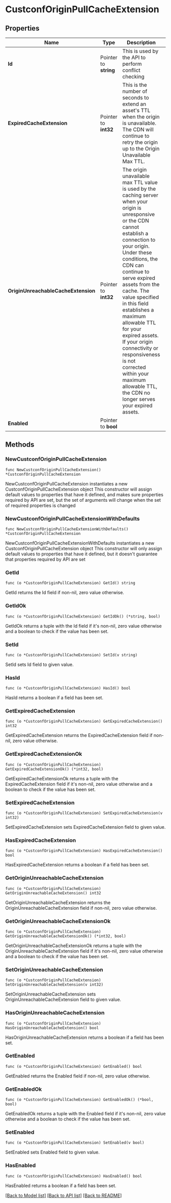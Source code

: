 # CustconfOriginPullCacheExtension

## Properties

Name | Type | Description | Notes
------------ | ------------- | ------------- | -------------
**Id** | Pointer to **string** | This is used by the API to perform conflict checking | [optional] 
**ExpiredCacheExtension** | Pointer to **int32** | This is the number of seconds to extend an asset&#39;s TTL when the origin is unavailable. The CDN will continue to retry the origin up to the Origin Unavailable Max TTL. | [optional] 
**OriginUnreachableCacheExtension** | Pointer to **int32** | The origin unavailable max TTL value is used by the caching server when your origin is unresponsive or the CDN cannot establish a connection to your origin. Under these conditions, the CDN can continue to serve expired assets from the cache. The value specified in this field establishes a maximum allowable TTL for your expired assets. If your origin connectivity or responsiveness is not corrected within your maximum allowable TTL, the CDN no longer serves your expired assets. | [optional] 
**Enabled** | Pointer to **bool** |  | [optional] 

## Methods

### NewCustconfOriginPullCacheExtension

`func NewCustconfOriginPullCacheExtension() *CustconfOriginPullCacheExtension`

NewCustconfOriginPullCacheExtension instantiates a new CustconfOriginPullCacheExtension object
This constructor will assign default values to properties that have it defined,
and makes sure properties required by API are set, but the set of arguments
will change when the set of required properties is changed

### NewCustconfOriginPullCacheExtensionWithDefaults

`func NewCustconfOriginPullCacheExtensionWithDefaults() *CustconfOriginPullCacheExtension`

NewCustconfOriginPullCacheExtensionWithDefaults instantiates a new CustconfOriginPullCacheExtension object
This constructor will only assign default values to properties that have it defined,
but it doesn't guarantee that properties required by API are set

### GetId

`func (o *CustconfOriginPullCacheExtension) GetId() string`

GetId returns the Id field if non-nil, zero value otherwise.

### GetIdOk

`func (o *CustconfOriginPullCacheExtension) GetIdOk() (*string, bool)`

GetIdOk returns a tuple with the Id field if it's non-nil, zero value otherwise
and a boolean to check if the value has been set.

### SetId

`func (o *CustconfOriginPullCacheExtension) SetId(v string)`

SetId sets Id field to given value.

### HasId

`func (o *CustconfOriginPullCacheExtension) HasId() bool`

HasId returns a boolean if a field has been set.

### GetExpiredCacheExtension

`func (o *CustconfOriginPullCacheExtension) GetExpiredCacheExtension() int32`

GetExpiredCacheExtension returns the ExpiredCacheExtension field if non-nil, zero value otherwise.

### GetExpiredCacheExtensionOk

`func (o *CustconfOriginPullCacheExtension) GetExpiredCacheExtensionOk() (*int32, bool)`

GetExpiredCacheExtensionOk returns a tuple with the ExpiredCacheExtension field if it's non-nil, zero value otherwise
and a boolean to check if the value has been set.

### SetExpiredCacheExtension

`func (o *CustconfOriginPullCacheExtension) SetExpiredCacheExtension(v int32)`

SetExpiredCacheExtension sets ExpiredCacheExtension field to given value.

### HasExpiredCacheExtension

`func (o *CustconfOriginPullCacheExtension) HasExpiredCacheExtension() bool`

HasExpiredCacheExtension returns a boolean if a field has been set.

### GetOriginUnreachableCacheExtension

`func (o *CustconfOriginPullCacheExtension) GetOriginUnreachableCacheExtension() int32`

GetOriginUnreachableCacheExtension returns the OriginUnreachableCacheExtension field if non-nil, zero value otherwise.

### GetOriginUnreachableCacheExtensionOk

`func (o *CustconfOriginPullCacheExtension) GetOriginUnreachableCacheExtensionOk() (*int32, bool)`

GetOriginUnreachableCacheExtensionOk returns a tuple with the OriginUnreachableCacheExtension field if it's non-nil, zero value otherwise
and a boolean to check if the value has been set.

### SetOriginUnreachableCacheExtension

`func (o *CustconfOriginPullCacheExtension) SetOriginUnreachableCacheExtension(v int32)`

SetOriginUnreachableCacheExtension sets OriginUnreachableCacheExtension field to given value.

### HasOriginUnreachableCacheExtension

`func (o *CustconfOriginPullCacheExtension) HasOriginUnreachableCacheExtension() bool`

HasOriginUnreachableCacheExtension returns a boolean if a field has been set.

### GetEnabled

`func (o *CustconfOriginPullCacheExtension) GetEnabled() bool`

GetEnabled returns the Enabled field if non-nil, zero value otherwise.

### GetEnabledOk

`func (o *CustconfOriginPullCacheExtension) GetEnabledOk() (*bool, bool)`

GetEnabledOk returns a tuple with the Enabled field if it's non-nil, zero value otherwise
and a boolean to check if the value has been set.

### SetEnabled

`func (o *CustconfOriginPullCacheExtension) SetEnabled(v bool)`

SetEnabled sets Enabled field to given value.

### HasEnabled

`func (o *CustconfOriginPullCacheExtension) HasEnabled() bool`

HasEnabled returns a boolean if a field has been set.


[[Back to Model list]](../README.md#documentation-for-models) [[Back to API list]](../README.md#documentation-for-api-endpoints) [[Back to README]](../README.md)


